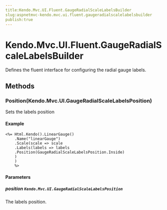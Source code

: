 ```yaml
---
title:Kendo.Mvc.UI.Fluent.GaugeRadialScaleLabelsBuilder
slug:aspnetmvc-kendo.mvc.ui.fluent.gaugeradialscalelabelsbuilder
publish:true
---
```


# Kendo.Mvc.UI.Fluent.GaugeRadialScaleLabelsBuilder

Defines the fluent interface for configuring the radial gauge labels.

## Methods

### Position(Kendo.Mvc.UI.GaugeRadialScaleLabelsPosition)
Sets the labels position

#### Example
    <%= Html.Kendo().LinearGauge()
        .Name("linearGauge")
        .Scale(scale => scale
        .Labels(labels => labels
        .Position(GaugeRadialScaleLabelsPosition.Inside)
        )
        )
        %>

#### Parameters

##### position `Kendo.Mvc.UI.GaugeRadialScaleLabelsPosition`
The labels position.
